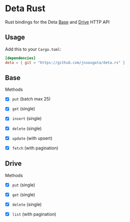 # Deta Rust
Rust bindings for the Deta [Base](https://docs.deta.sh/docs/base/http) and [Drive](https://docs.deta.sh/docs/drive/http) HTTP API

## Usage

Add this to your `Cargo.toml`:

```toml
[dependencies]
deta = { git = "https://github.com/jnsougata/deta.rs" }
```

## Base
Methods
- [x] `put` (batch max 25)
- [X] `get` (single)
- [X] `insert` (single)
- [X] `delete` (single)
- [X] `update` (with upsert)
- [X] `fetch` (with pagination)
  
  
## Drive
Methods
- [X] `put` (single)
- [X] `get` (single)
- [X] `delete` (single)
- [X] `list` (with pagination)
  
